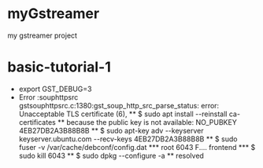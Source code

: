 # myGstreamer
my gstreamer project
# basic-tutorial-1
* export GST_DEBUG=3
* Error :souphttpsrc gstsouphttpsrc.c:1380:gst_soup_http_src_parse_status:<source> error: Unacceptable TLS certificate (6),
** $ sudo apt install --reinstall ca-certificates
** because the public key is not available: NO_PUBKEY 4EB27DB2A3B88B8B
** $ sudo apt-key adv --keyserver keyserver.ubuntu.com --recv-keys 4EB27DB2A3B88B8B
** $ sudo fuser -v /var/cache/debconf/config.dat
*** root       6043 F.... frontend
*** $ sudo kill 6043
** $ sudo dpkg --configure -a
** resolved
